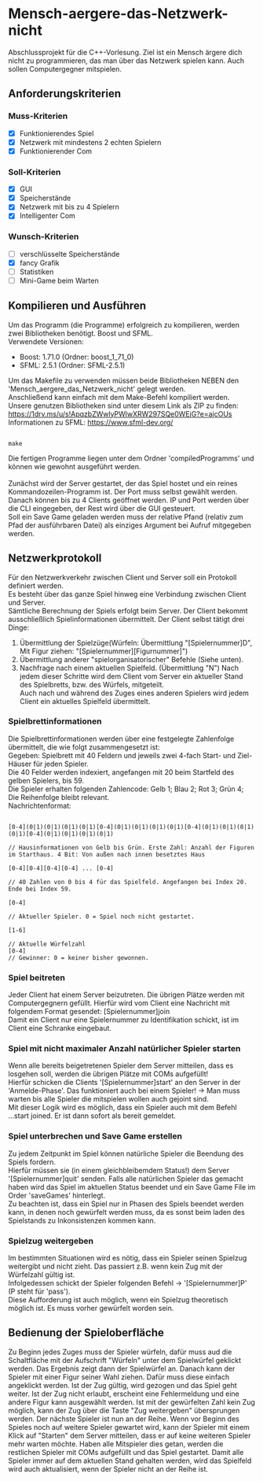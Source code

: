 # Mensch-aergere-das-Netzwerk-nicht
Abschlussprojekt für die C++-Vorlesung. Ziel ist ein Mensch ärgere dich nicht zu programmieren, das man über das Netzwerk spielen kann. Auch sollen Computergegner mitspielen.

## Anforderungskriterien
### Muss-Kriterien
- [X] Funktionierendes Spiel
- [X] Netzwerk mit mindestens 2 echten Spielern
- [X] Funktionierender Com

### Soll-Kriterien
- [X] GUI
- [X] Speicherstände
- [X] Netzwerk mit bis zu 4 Spielern
- [X] Intelligenter Com

### Wunsch-Kriterien
- [ ] verschlüsselte Speicherstände
- [X] fancy Grafik
- [ ] Statistiken
- [ ] Mini-Game beim Warten

## Kompilieren und Ausführen
Um das Programm (die Programme) erfolgreich zu kompilieren, werden zwei Bibliotheken benötigt. Boost und SFML. <br/>
Verwendete Versionen:
- Boost: 1.71.0 (Ordner: boost_1_71_0)
- SFML: 2.5.1 (Ordner: SFML-2.5.1)

Um das Makefile zu verwenden müssen beide Bibliotheken NEBEN den 'Mensch_aergere_das_Netzwerk_nicht' gelegt werden. <br/>
Anschließend kann einfach mit dem Make-Befehl kompiliert werden. <br/>
Unsere genutzen Bibliotheken sind unter diesem Link als ZIP zu finden: <br/> https://1drv.ms/u/s!ApqzbZWwlyPWlwXRW297SQe0WEjG?e=ajcOUs <br/>
Informationen zu SFML: https://www.sfml-dev.org/
<pre><code>
make
</code></pre>
Die fertigen Programme liegen unter dem Ordner 'compiledProgramms' und können wie gewohnt ausgeführt werden. <br/> <br/>
Zunächst wird der Server gestartet, der das Spiel hostet und ein reines Kommandozeilen-Programm ist. Der Port muss selbst
gewählt werden. Danach können bis zu 4 Clients geöffnet werden. IP und Port werden über die CLI eingegeben, der Rest
wird über die GUI gesteuert. <br/>
Soll ein Save Game geladen werden muss der relative Pfand (relativ zum Pfad der ausführbaren Datei) als einziges Argument 
bei Aufruf mitgegeben werden.

## Netzwerkprotokoll
Für den Netzwerkverkehr zwischen Client und Server soll ein Protokoll definiert werden. <br/>
Es besteht über das ganze Spiel hinweg eine Verbindung zwischen Client und Server. <br/>
Sämtliche Berechnung der Spiels erfolgt beim Server. Der Client bekommt ausschließlich Spielinformationen übermittelt.
Der Client selbst tätigt drei Dinge:
1. Übermittlung der Spielzüge(Würfeln: Übermittlung "[Spielernummer]D", Mit Figur ziehen: "[Spielernummer][Figurnummer]")
2. Übermittlung anderer "spielorganisatorischer" Befehle (Siehe unten).
3. Nachfrage nach einem aktuellen Spielfeld. (Übermittlung "N")
Nach jedem dieser Schritte wird dem Client vom Server ein aktueller Stand des Spielbretts, bzw. des Würfels, mitgeteilt. <br/>
Auch nach und während des Zuges eines anderen Spielers wird jedem Client ein aktuelles Spielfeld übermittelt. <br/>
### Spielbrettinformationen
Die Spielbrettinformationen werden über eine festgelegte Zahlenfolge übermittelt, die wie folgt zusammengesetzt ist: <br/>
Gegeben: Spielbrett mit 40 Feldern und jeweils zwei 4-fach Start- und Ziel-Häuser für jeden Spieler. <br/>
Die 40 Felder werden indexiert, angefangen mit 20 beim Startfeld des gelben Spielers, bis 59. <br/>
Die Spieler erhalten folgenden Zahlencode: Gelb 1; Blau 2; Rot 3; Grün 4; Die Reihenfolge bleibt relevant. <br/>
Nachrichtenformat:
<pre><code>
[0-4](0|1)(0|1)(0|1)(0|1)[0-4](0|1)(0|1)(0|1)(0|1)[0-4](0|1)(0|1)(0|1)(0|1)[0-4](0|1)(0|1)(0|1)(0|1) <br/>
// Hausinformationen von Gelb bis Grün. Erste Zahl: Anzahl der Figuren im Starthaus. 4 Bit: Von außen nach innen besetztes Haus <br/>
[0-4][0-4][0-4][0-4] ... [0-4] <br/>
// 40 Zahlen von 0 bis 4 für das Spielfeld. Angefangen bei Index 20. Ende bei Index 59. <br/>
[0-4] <br/>
// Aktueller Spieler. 0 = Spiel noch nicht gestartet. <br/>
[1-6] <br/>
// Aktuelle Würfelzahl
[0-4]
// Gewinner: 0 = keiner bisher gewonnen.
</code></pre>

### Spiel beitreten
Jeder Client hat einem Server beizutreten. Die übrigen Plätze werden mit Computergegnern gefüllt.
Hierfür wird vom Client eine Nachricht mit folgendem Format gesendet: [Spielernummer]join <br/>
Damit ein Client nur eine Spielernummer zu Identifikation schickt, ist im Client eine Schranke
eingebaut.

### Spiel mit nicht maximaler Anzahl natürlicher Spieler starten
Wenn alle bereits beigetretenen Spieler dem Server mitteilen, dass es losgehen soll, werden die übrigen
Plätze mit COMs aufgefüllt! <br/>
Hierfür schicken die Clients '[Spielernummer]start' an den Server in der 'Anmelde-Phase'.
Das funktioniert auch bei einem Spieler! -> Man muss warten bis alle Spieler die mitspielen wollen
auch gejoint sind. <br/>
Mit dieser Logik wird es möglich, dass ein Spieler auch mit dem Befehl ...start joined. Er ist dann sofort als bereit gemeldet.

### Spiel unterbrechen und Save Game erstellen
Zu jedem Zeitpunkt im Spiel können natürliche Spieler die Beendung des Spiels fordern. <br/>
Hierfür müssen sie (in einem gleichbleibemdem Status!) dem Server '[Spielernummer]quit' senden.
Falls alle natürlichen Spieler das gemacht haben wird das Spiel im aktuellen Status beendet und
ein Save Game File im Order 'saveGames' hinterlegt. <br/>
Zu beachten ist, dass ein Spiel nur in Phasen des Spiels beendet werden kann, in denen noch gewürfelt
werden muss, da es sonst beim laden des Spielstands zu Inkonsistenzen kommen kann.

### Spielzug weitergeben
Im bestimmten Situationen wird es nötig, dass ein Spieler seinen Spielzug weitergibt und nicht zieht.
Das passiert z.B. wenn kein Zug mit der Würfelzahl gültig ist. <br/>
Infolgedessen schickt der Spieler folgenden Befehl -> '[Spielernummer]P' (P steht für 'pass'). <br/>
Diese Aufforderung ist auch möglich, wenn ein Spielzug theoretisch möglich ist. Es muss vorher gewürfelt worden sein.

## Bedienung der Spieloberfläche
Zu Beginn jedes Zuges muss der Spieler würfeln, dafür muss aud die Schaltfläche mit der Aufschrift "Würfeln" unter dem Spielwürfel geklickt werden. Das Ergebnis zeigt dann der Spielwürfel an.
Danach kann der Spieler mit einer Figur seiner Wahl ziehen. Dafür muss diese einfach angeklickt werden. Ist der Zug gültig, wird gezogen und das Spiel geht weiter.
Ist der Zug nicht erlaubt, erscheint eine Fehlermeldung und eine andere Figur kann ausgewählt werden.
Ist mit der gewürfelten Zahl kein Zug möglich, kann der Zug über die Taste "Zug weitergeben" übersprungen werden. Der nächste Spieler ist nun an der Reihe.
Wenn vor Beginn des Spieles noch auf weitere Spieler gewartet wird, kann der Spieler mit einem Klick auf "Starten" dem Server mitteilen, dass er auf keine weiteren Spieler mehr warten möchte.
Haben alle Mitspieler dies getan, werden die restlichen Spieler mit COMs aufgefüllt und das Spiel gestartet.
Damit alle Spieler immer auf dem aktuellen Stand gehalten werden, wird das Spielfeld wird auch aktualisiert, wenn der Spieler nicht an der Reihe ist.
